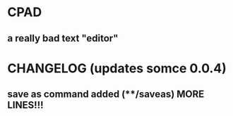 <h1> CPAD </h1>
<h2> a really bad text "editor" </h2>
<h1> CHANGELOG (updates somce 0.0.4) </h1>
<h2> save as command added (**/saveas) 
MORE LINES!!! </h2>
